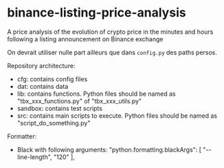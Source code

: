 # binance-listing-price-analysis
A price analysis of the evolution of crypto price in the minutes and hours following a listing announcement on Binance exchange

On devrait utiliser nulle part ailleurs que dans `config.py` des paths persos.

Repository architecture:

- cfg: contains config files
- dat: contains data
- lib: contains functions. Python files should be named as "tbx_xxx_functions.py" of "tbx_xxx_utils.py"
- sandbox: contains test scripts
- src: contains main scripts to execute. Python files should be named as "script_do_something.py"

Formatter:

- Black with following arguments:
        "python.formatting.blackArgs": [
                "--line-length",
                "120"
            ],